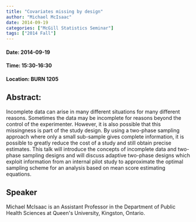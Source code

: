 ```yaml
---
title: "Covariates missing by design"
author: "Michael McIsaac"
date: 2014-09-19
categories: ["McGill Statistics Seminar"]
tags: ["2014 Fall"]
---
```


#### Date: 2014-09-19
#### Time: 15:30-16:30
#### Location: BURN 1205

## Abstract:

	
	
Incomplete data can arise in many different situations for many different reasons. Sometimes the data may be incomplete for reasons beyond the control of the experimenter. However, it is also possible that this missingness is part of the study design. By using a two-phase sampling approach where only a small sub-sample gives complete information, it is possible to greatly reduce the cost of a study and still obtain precise estimates. This talk will introduce the concepts of incomplete data and two-phase sampling designs and will discuss adaptive two-phase designs which exploit information from an internal pilot study to approximate the optimal sampling scheme for an analysis based on mean score estimating equations.




## Speaker

Michael McIsaac is an Assistant Professor in the Department of Public Health Sciences at Queen's University, Kingston, Ontario.

 